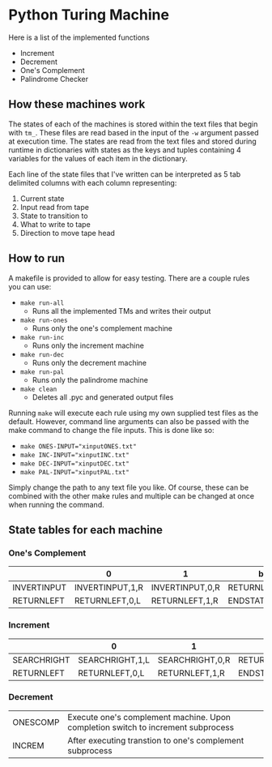 # Python Turing Machine

Here is a list of the implemented functions

- Increment
- Decrement
- One's Complement
- Palindrome Checker

## How these machines work

The states of each of the machines is stored within the text files that begin with `tm_`. These files are read based in the input of the `-w` argument passed at execution time. The states are read from the text files and stored during runtime in dictionaries with states as the keys and tuples containing 4 variables for the values of each item in the dictionary.

Each line of the state files that I've written can be interpreted as 5 tab delimited columns with each column representing:

1. Current state
2. Input read from tape
3. State to transition to
4. What to write to tape
5. Direction to move tape head

## How to run

A makefile is provided to allow for easy testing. There are a couple rules you can use:

- `make run-all`
  - Runs all the implemented TMs and writes their output
- `make run-ones`
  - Runs only the one's complement machine
- `make run-inc`
  - Runs only the increment machine
- `make run-dec`
  - Runs only the decrement machine
- `make run-pal`
  - Runs only the palindrome machine
- `make clean`
  - Deletes all .pyc and generated output files

Running `make` will execute each rule using my own supplied test files as the default. However, command line arguments can also be passed with the make command to change the file inputs. This is done like so:

- `make ONES-INPUT="xinputONES.txt"`
- `make INC-INPUT="xinputINC.txt"`
- `make DEC-INPUT="xinputDEC.txt"`
- `make PAL-INPUT="xinputPAL.txt"`

Simply change the path to any text file you like. Of course, these can be combined with the other make rules and multiple can be changed at once when running the command.

## State tables for each machine
### One's Complement
|             | 0               | 1               | b              |
|-------------|-----------------|-----------------|----------------|
| INVERTINPUT | INVERTINPUT,1,R | INVERTINPUT,0,R | RETURNLEFT,b,L |
| RETURNLEFT  | RETURNLEFT,0,L  | RETURNLEFT,1,R  | ENDSTATE,b,R   |

### Increment
|             | 0               | 1               | b              |
|-------------|-----------------|-----------------|----------------|
| SEARCHRIGHT | SEARCHRIGHT,1,L | SEARCHRIGHT,0,R | RETURNLEFT,1,L |
| RETURNLEFT  | RETURNLEFT,0,L  | RETURNLEFT,1,R  | ENDSTATE,b,R   |

### Decrement
|          |                                                                                  |
|----------|----------------------------------------------------------------------------------|
| ONESCOMP | Execute one's complement machine. Upon completion switch to increment subprocess |
| INCREM   | After executing transtion to one's complement subprocess                         |